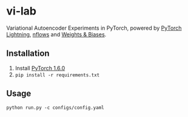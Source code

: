 # vi-lab
Variational Autoencoder Experiments in PyTorch, powered by [PyTorch Lightning](https://github.com/PyTorchLightning/pytorch-lightning), [nflows](https://github.com/bayesiains/nflows) and [Weights & Biases](https://www.wandb.com/).

## Installation
1. Install [PyTorch 1.6.0](https://pytorch.org/)
2. ```pip install -r requirements.txt```

## Usage
```
python run.py -c configs/config.yaml
```
